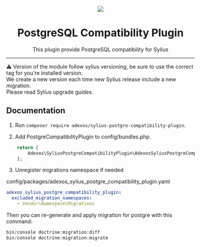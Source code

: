 <p align="center">
    <a href="https://www.adexos.fr/" target="_blank">
        <img src="https://www.adexos.fr/wp-content/themes/adexos/img/adexosLOGO.png" />
    </a>
</p>

<h1 align="center">PostgreSQL Compatibility Plugin</h1>
<p align="center">This plugin provide PostgreSQL compatibility for Sylius</p>
<hr/>

⚠️ Version of the module follow sylius versioning, be sure to use the correct tag for you're installed version.    
We create a new version each time new Sylius release include a new migration.  
Please read Sylius upgrade guides.


## Documentation

1. Run `composer require adexos/sylius-postgre-compatibility-plugin`.

2. Add PostgreCompatibilityPlugin to config/bundles.php.

```php
    return [
        Adexos\SyliusPostgreCompatibilityPlugin\AdexosSyliusPostgreCompatibilityPlugin::class => ['all' => true],
    ];
```

3. Unregister migrations namespace if needed

config/packages/adexos_sylius_postgre_compatibility_plugin.yaml
```yaml
adexos_sylius_postgre_compatibility_plugin:
  excluded_migration_namespaces:
    - Vendor\Namespace\Migrations
```
Then you can re-generate and apply migration for postgre with this command: 
```php
bin/console doctrine:migration:diff
bin/console doctrine:migration:migrate
```
